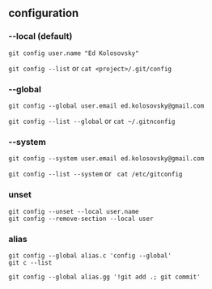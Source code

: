 ## configuration

### --local (default)
```
git config user.name "Ed Kolosovsky"
```

```git config --list``` or ```cat <project>/.git/config```

### --global
```
git config --global user.email ed.kolosovsky@gmail.com
```
```git config --list --global``` or ``` cat ~/.gitnconfig ```

### --system
```
git config --system user.email ed.kolosovsky@gmail.com
```
```git config --list --system``` or ``` cat /etc/gitconfig```

### unset
```
git config --unset --local user.name
git config --remove-section --local user
```

### alias
```
git config --global alias.c 'config --global'
git c --list
```

```
git config --global alias.gg '!git add .; git commit' 
```

```

```

```

```

```

```

```

```

```

```